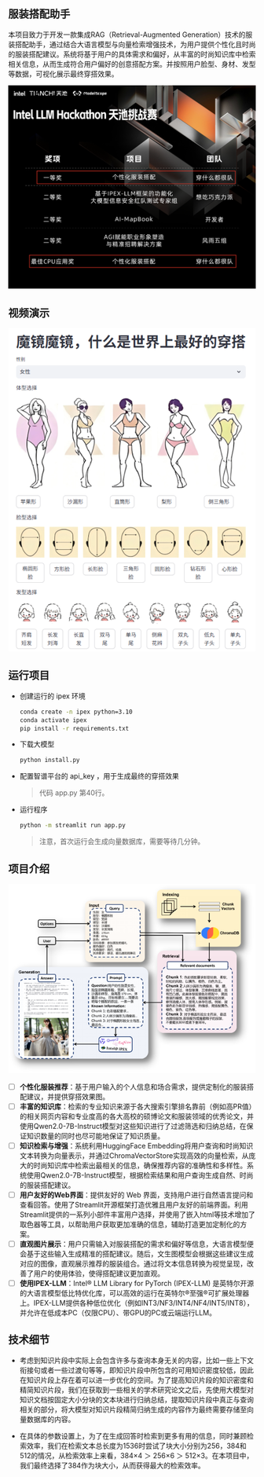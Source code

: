 ## 服装搭配助手

本项目致力于开发一款集成RAG（Retrieval-Augmented Generation）技术的服装搭配助手，通过结合大语言模型与向量检索增强技术，为用户提供个性化且时尚的服装搭配建议。系统将基于用户的具体需求和偏好，从丰富的时尚知识库中检索相关信息，从而生成符合用户偏好的创意搭配方案。并按照用户脸型、身材、发型等数据，可视化展示最终穿搭效果。

<img src="README.assets/荣誉.png" alt="荣誉" style="zoom:80%;" />

## 视频演示

[![点击查看演示视频](README.assets/image-20250816180158329.png)](https://www.bilibili.com/video/BV1hiYvzHEzz/?spm_id_from=333.1387.homepage.video_card.click&vd_source=e7300d5accad8932a257efb8871bb9ee)

## 运行项目

* 创建运行的 ipex 环境

  ```bash
  conda create -n ipex python=3.10
  conda activate ipex
  pip install -r requirements.txt
  ```

* 下载大模型

  ```bash
  python install.py
  ```

* 配置智谱平台的 api_key ，用于生成最终的穿搭效果

  > 代码 app.py 第40行。

* 运行程序

  ```bash
  python -m streamlit run app.py 
  ```

  > 注意，首次运行会生成向量数据库，需要等待几分钟。

## 项目介绍

![image-20250816163236047](README.assets/image-20250816163236047.png)

- [ ] **个性化服装推荐**：基于用户输入的个人信息和场合需求，提供定制化的服装搭配建议，并提供穿搭效果图。
- [ ] **丰富的知识库**：检索的专业知识来源于各大搜索引擎排名靠前（例如高PR值）的相关网页内容和专业度高的各大高校的硕博论文和服装领域的优秀论文，并使用Qwen2.0-7B-Instruct模型对这些知识进行了过滤筛选和归纳总结，在保证知识数量的同时也尽可能地保证了知识质量。
- [ ] **知识检索与增强**：系统利用HuggingFace Embedding将用户查询和时尚知识文本转换为向量表示，并通过ChromaVectorStore实现高效的向量检索，从庞大的时尚知识库中检索出最相关的信息，确保推荐内容的准确性和多样性。系统使用Qwen2.0-7B-Instruct模型，根据检索结果和用户查询生成自然、时尚的服装搭配建议。
- [ ] **用户友好的Web界面**：提供友好的 Web 界面，支持用户进行自然语言提问和查看回答。使用了Streamlit开源框架打造优雅且用户友好的前端界面。利用Streamlit提供的一系列小部件丰富用户选择，并使用了嵌入html等技术增加了取色器等工具，以帮助用户获取更加准确的信息，辅助打造更加定制化的方案。
- [ ] **直观图片展示**：用户只需输入对服装搭配的需求和偏好等信息，大语言模型便会基于这些输入生成精准的搭配建议。随后，文生图模型会根据这些建议生成对应的图像，直观展示推荐的服装组合。通过将文本信息转换为视觉呈现，改善了用户的使用体验，使得搭配建议更加直观。
- [ ] **使用IPEX-LLM**：Intel® LLM Library for PyTorch (IPEX-LLM) 是英特尔开源的大语言模型低比特优化库，可以高效的运行在英特尔®至强®可扩展处理器上。IPEX-LLM提供各种低位优化（例如INT3/NF3/INT4/NF4/INT5/INT8），并允许在低成本PC（仅限CPU）、带GPU的PC或云端运行LLM。

## 技术细节

* 考虑到知识片段中实际上会包含许多与查询本身无关的内容，比如一些上下文衔接句或者一些过渡句等等，即知识片段中所包含的可用知识密度较低，因此在知识片段上存在着可以进一步优化的空间。为了提高知识片段的知识密度和精简知识片段，我们在获取到一些相关的学术研究论文之后，先使用大模型对知识文档按固定大小分块的文本块进行归纳总结，提取知识片段中真正与查询相关的部分，将大模型对知识片段精简归纳生成的内容作为最终需要存储至向量数据库的内容。

* 在具体的参数设置上，为了在生成回答时检索到更多有用的信息，同时兼顾检索效率，我们在检索文本总长度为1536时尝试了块大小分别为256，384和512的情况，从检索效率上来看，384×4 ＞ 256×6 ＞ 512×3。在本项目中，我们最终选择了384作为块大小，从而获得最大的检索效率。